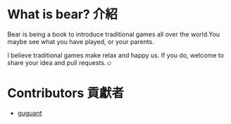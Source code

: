 # What is bear? 介紹

Bear is being a book to introduce traditional games all over the world.You maybe see what you have played, or your parents.

I believe traditional games make relax and happy us. If you do, welcome to share your idea and pull requests.:relaxed:

# Contributors 貢獻者

* [guguant](https://github.com/Guguant)